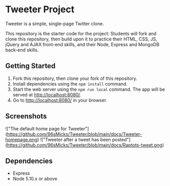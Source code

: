 # Tweeter Project

Tweeter is a simple, single-page Twitter clone.

This repository is the starter code for the project: Students will fork and clone this repository, then build upon it to practice their HTML, CSS, JS, jQuery and AJAX front-end skills, and their Node, Express and MongoDB back-end skills.

## Getting Started

1. Fork this repository, then clone your fork of this repository.
2. Install dependencies using the `npm install` command.
3. Start the web server using the `npm run local` command. The app will be served at <http://localhost:8080/>.
4. Go to <http://localhost:8080/> in your browser.

## Screenshots
!["The default home page for Tweeter"] (https://github.com/96sMicks/Tweeter/blob/main/docs/Tweeter-homepage.png)
!["Tweeter after a tweet has been posted"] (https://github.com/96sMicks/Tweeter/blob/main/docs/Raptots-tweet.png)
## Dependencies

- Express
- Node 5.10.x or above
